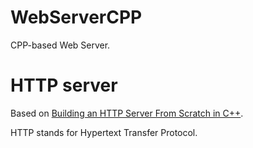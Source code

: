 # WebServerCPP

CPP-based Web Server.

# HTTP server

Based on [Building an HTTP Server From Scratch in C++](https://osasazamegbe.medium.com/showing-building-an-http-server-from-scratch-in-c-2da7c0db6cb7).

HTTP stands for Hypertext Transfer Protocol.